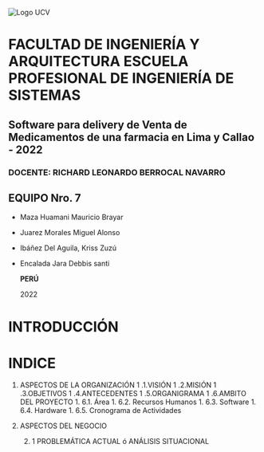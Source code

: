![Logo UCV](https://ucv.blackboard.com/branding/_1_1/loginLogo/CustomLoginLogo.png?m=k9sq4hbz)

# FACULTAD DE INGENIERÍA Y ARQUITECTURA ESCUELA PROFESIONAL DE INGENIERÍA DE SISTEMAS

## Software para delivery de Venta de Medicamentos de una farmacia en Lima y Callao - 2022

### DOCENTE: RICHARD LEONARDO BERROCAL NAVARRO

## EQUIPO Nro. 7

* Maza Huamani Mauricio Brayar
* Juarez Morales Miguel Alonso
* Ibáñez Del Aguila, Kriss Zuzú
* Encalada Jara Debbis santi

    **PERÚ**

    2022

# INTRODUCCIÓN

# INDICE

1. ASPECTOS DE LA ORGANIZACIÓN
    1 .1.VISIÓN 
    1 .2.MISIÓN
    1 .3.OBJETIVOS
    1 .4.ANTECEDENTES
    1 .5.ORGANIGRAMA
    1 .6.AMBITO DEL PROYECTO
       1. 6.1. Área 
       1. 6.2. Recursos Humanos
       1. 6.3. Software
       1. 6.4. Hardware
       1. 6.5. Cronograma de Actividades  
       
2. ASPECTOS DEL NEGOCIO
   
   2. 1 PROBLEMÁTICA ACTUAL ó ANÁLISIS SITUACIONAL
   

